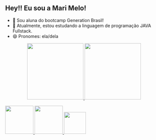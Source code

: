 ## Hey!! Eu sou a Mari Melo! 


- 🔭 Sou aluna do bootcamp Generation Brasil!
- 🌱 Atualmente, estou estudando a linguagem de programação JAVA Fullstack. 
- 😄 Pronomes: ela/dela 


<div align="center">
  <a href="https://github.com/Marianadsm">
  <img height="180em" src="https://github-readme-stats.vercel.app/api?username=Marianadsm&show_icons=true&theme=dracula&include_all_commits=true&count_private=true"/>
  <img height="180em" src="https://github-readme-stats.vercel.app/api/top-langs/?username=Marianadsm&layout=compact&langs_count=7&theme=dracula"/>
</div>

<div style="display: inline_block"><br>
<link rel="stylesheet" href="https://cdn.jsdelivr.net/gh/devicons/devicon@v2.15.1/devicon.min.css">
<img height = "90em" src="https://cdn.jsdelivr.net/gh/devicons/devicon/icons/java/java-original.svg" />
<img height = "90em" src="https://cdn.jsdelivr.net/gh/devicons/devicon/icons/mysql/mysql-original-wordmark.svg" />
<img height = "70em" src="https://cdn.jsdelivr.net/gh/devicons/devicon/icons/react/react-original-wordmark.svg" />
</div>

 
 
